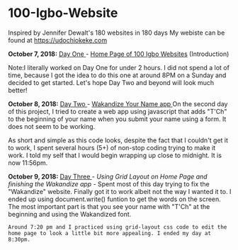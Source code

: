 # 100-Igbo-Website
Inspired by Jennifer Dewalt's 180 websites in 180 days
My webiste can be found at https://udochiokeke.com

<b>October 7, 2018:</b> <a href="https://github.com/neurogirl47/100-Igbo-Website/tree/88e2c71b6404a16e87a89a02ddfa333e33cb8a5d/dayone">Day One </a> - <u>Home Page of 100 Igbo Websites</u> (Introduction)

Note:I literally worked on Day One for under 2 hours. I did not spend a lot of time, because I got the idea to do this one at around 8PM on a Sunday and decided to get started. Let's hope Day Two and beyond will look much better!

<b>October 8, 2018:</b> <a href="https://github.com/neurogirl47/100-Igbo-Website/tree/master/daytwo">Day Two </a> - <u>Wakandize Your Name app </u> On the second day of this project, I tried to create a web app using javascript that adds "T'Ch" to the beginning of your name when you submit your name using a form. It does not seem to be working. 

As short and simple as this code looks, despite the fact that I couldn't get it to work, I spent several hours (5+) of non-stop coding trying to make it work. I told my self that I would begin wrapping up close to midnight. It is now 11:56pm.

<b>October 9, 2018:</b> <a href="https://github.com/neurogirl47/100-Igbo-Website/tree/master/daythree">Day Three </a> - <i>Using Grid Layout on Home Page and finishing the Wakandize app</i> - Spent most of this day trying to fix the "Wakandize" website. Finally got it to work albeit not the way I wanted it to. I ended up using document.write() funtion to get the words on the screen. The most important part is that you see your name with "T'Ch" at the beginning and using the Wakandized font.

	Around 7:20 pm and I practiced using grid-layout css code to edit the home page to look a little bit more appealing. I ended my day at 8:30pm.
